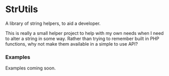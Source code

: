 # StrUtils

A library of string helpers, to aid a developer.

This is really a small helper project to help with my own needs when I need
to alter a string in some way. Rather than trying to remember built in PHP
functions, why not make them available in a simple to use API?


### Examples

Examples coming soon.
